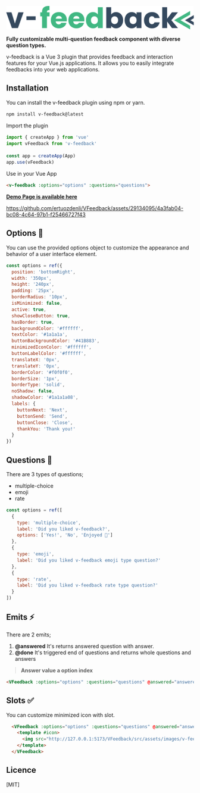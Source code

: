 
![v-feedback](./src/assets/images/v-feedback-logo.svg)

**Fully customizable multi-question feedback component with diverse question types.**

v-feedback is a Vue 3 plugin that provides feedback and interaction features for your Vue.js applications. It allows you to easily integrate feedbacks into your web applications.

## Installation

You can install the v-feedback plugin using npm or yarn.

```bash
npm install v-feedback@latest
```

Import the plugin

```javascript
import { createApp } from 'vue'
import vFeedback from 'v-feedback'

const app = createApp(App)
app.use(vFeedback)
```



Use in your Vue App
```html
<v-feedback :options="options" :questions="questions">
```

**[Demo Page is available here](https://ertuozdenli.github.io/VFeedback/)**

https://github.com/ertuozdenli/VFeedback/assets/29134095/4a3fab04-bc08-4c64-97b1-f25466727f43


## Options 🤩
You can use the provided options object to customize the appearance and behavior of a user interface element.
```javascript
const options = ref({
  position: 'bottomRight',
  width: '350px',
  height: '240px',
  padding: '25px',
  borderRadius: '10px',
  isMinimized: false,
  active: true,
  showCloseButton: true,
  hasBorder: true,
  backgroundColor: '#ffffff',
  textColor: '#1a1a1a',
  buttonBackgroundColor: '#41B883',
  minimizedIconColor: '#ffffff',
  buttonLabelColor: '#ffffff',
  translateX: '0px',
  translateY: '0px',
  borderColor: '#f0f0f0',
  borderSize: '1px',
  borderType: 'solid',
  noShadow: false,
  shadowColor: '#1a1a1a08',
  labels: {
    buttonNext: 'Next',
    buttonSend: 'Send',
    buttonClose: 'Close',
    thankYou: 'Thank you!'
  }
})
```

## Questions 🚀
There are 3 types of questions; 
 - multiple-choice
 - emoji
 - rate

```javascript
const options = ref([
  {
    type: 'multiple-choice',
    label: 'Did you liked v-feedback?',
    options: ['Yes!', 'No', 'Enjoyed 🤩']
  },
  {
    type: 'emoji',
    label: 'Did you liked v-feedback emoji type question?'
  },
  {
    type: 'rate',
    label: 'Did you liked v-feedback rate type question?'
  }
])
```

## Emits ⚡️
There are 2 emits;
1. **@answered**
It's returns answered question with answer.
2. **@done**
It's triggered end of questions and returns whole questions and answers 

>**Answer value a option index**

```html
<VFeedback :options="options" :questions="questions" @answered="answered" @done="done">
```

## Slots ✅
You can customize minimized icon with slot.

```html
  <VFeedback :options="options" :questions="questions" @answered="answered" @done="done">
    <template #icon>
      <img src="http://127.0.0.1:5173/VFeedback/src/assets/images/v-feedback-logo.svg" alt="Icon">
    </template>
  </VFeedback>
```

## Licence
[MIT]